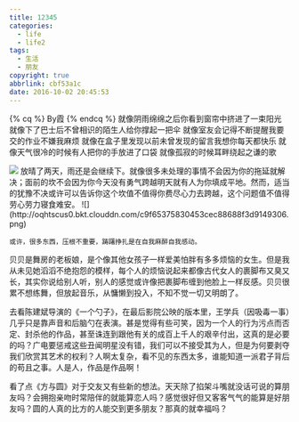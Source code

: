 ```yaml
---
title: 12345
categories:
  - life
  - life2
tags:
  - 生活
  - 朋友
copyright: true
abbrlink: cbf53a1c
date: 2016-10-02 20:45:53
---
```

{% cq %} By霞 {% endcq %}
就像阴雨绵绵之后你看到窗帘中挤进了一束阳光
就像下了巴士后不曾相识的陌生人给你撑起一把伞
就像室友会记得不断提醒我要交的作业不嫌我麻烦
就像在盒子里发现以前未曾发现的留言我想你每天都快乐
就像天气很冷的时候有人把你的手放进了口袋
就像孤寂的时候耳畔绕起之谦的歌
<!--more-->
<img src="http://oegv7uazl.bkt.clouddn.com/%E9%A3%8E%E9%93%83.jpg" class="full-image" />
放晴了两天，雨还是会继续下。就像很多未处理的事情不会因为你的拖延就解决；面前的坎不会因为你今天没有勇气跨越明天就有人为你填成平地。然而，适当的犹豫不决或许可以告诉你这个坎值不值得你费尽心力去跨越，这个问题值不值得劳心劳力寝食难安。
![](http://oqhtscus0.bkt.clouddn.com/c9f65375830453cec88688f3d9149306.png)


	或许，很多东西，压根不重要，踌躇挣扎是在自我麻醉自我感动。

贝贝是舞房的老板娘，是个像其他女孩子一样爱美怕胖有多多烦恼的女生。但是我从未见她滔滔不绝抱怨的模样，每个人的烦恼说起来都像古代女人的裹脚布又臭又长，其实你说给别人听，别人的感觉或许像把裹脚布缠到他脸上一样反感。贝贝很累不想练舞，但放起音乐，从慵懒到投入，不知不觉一切又明朗了。

去看陈建斌导演的《一个勺子》，在最后影院公映的版本里，王学兵（因吸毒一事）几乎只是靠声音和后脑勺在表演。甚是觉得有些可笑，因为一个人的行为污点而否定、封杀他的作品，甚至诛连到跟他有关的成百上千人的艰辛付出，这真的是必要的吗？广电要惩戒这些丑闻明星没有错，我们可以不接受其为人，但是为何要剥夺我们欣赏其艺术的权利？人啊太复杂，看不见的东西太多，谁能知道一派君子背后的苟且之事。人是人，作品是作品啊！

看了点《方与圆》对于交友又有些新的想法。天天除了掐架斗嘴就没话可说的算朋友吗？会拥抱亲吻时常陪伴的就能算恋人吗？感觉很好但又客客气气的能算是好朋友吗？圆的人真的比方的人能交到更多朋友？那真的就幸福吗？
